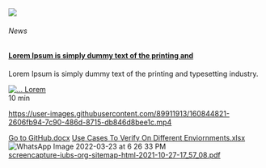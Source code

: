 <div class="container">
  <div class="row">
    <div class="col-md-4">
  <div class="blog-card blog-card-blog">
    <div class="blog-card-image">
        <a href="#"> <img class="img" src="https://picsum.photos/id/1084/535/353?grayscale"> </a>
        <div class="ripple-cont"></div>
    </div>
    <div class="blog-table">
        <h6 class="blog-category blog-text-success"><i class="far fa-newspaper"></i> News</h6>
        <h4 class="blog-card-caption">
            <a href="#">Lorem Ipsum is simply dummy text of the printing and</a>
        </h4>
        <p class="blog-card-description">Lorem Ipsum is simply dummy text of the printing and typesetting industry.</p>
        <div class="ftr">
            <div class="author">
                <a href="#"> <img src="https://picsum.photos/id/1005/5760/3840" alt="..." class="avatar img-raised"> <span>Lorem</span> </a>
            </div>
            <div class="stats"> <i class="far fa-clock"></i> 10 min </div>
        </div>
    </div>
</div>
</div>

https://user-images.githubusercontent.com/89911913/160844821-2606fb94-7c90-486d-8715-db846d8bee1c.mp4

[Go to GitHub.docx](https://github.com/rightclickadmin/demo/files/8381179/Go.to.GitHub.docx)
[Use Cases To Verify On Different Enviornments.xlsx](https://github.com/rightclickadmin/demo/files/8381181/Use.Cases.To.Verify.On.Different.Enviornments.xlsx)
![WhatsApp Image 2022-03-23 at 6 26 33 PM](https://user-images.githubusercontent.com/89911913/160854131-38a9b7d9-8ef9-4cef-ab4f-bab6ced35153.jpeg)<br>
[screencapture-iubs-org-sitemap-html-2021-10-27-17_57_08.pdf](https://github.com/rightclickadmin/demo/files/8381193/screencapture-iubs-org-sitemap-html-2021-10-27-17_57_08.pdf)
